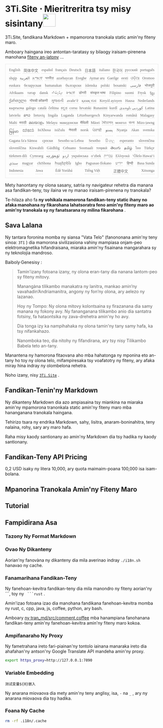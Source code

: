 <h1 style="justify-content:space-between">3Ti.Site ⋅ Mieritreritra tsy misy sisintany<img src="//i-01.eu.org/3Ti/logo.svg" style="user-select:none;margin-top:-1px;width:42px"></h1>

3Ti.Site, fandikana Markdown + mpamorona tranokala static amin'ny fiteny maro.

Amboary haingana ireo antontan-taratasy sy bilaogy iraisam-pirenena manohana [fiteny an-jatony](https://github.com/i18n-site/node/blob/main/lang/src/index.js) ...

<pre class="langli" style="display:flex;flex-wrap:wrap;background:transparent;border:1px solid #eee;font-size:12px;box-shadow:0 0 3px inset #eee;padding:12px 5px 4px 12px;justify-content:space-between;"><style>pre.langli i{font-weight:300;font-family:s;margin-right:7px;margin-bottom:8px;font-style:normal;color:#666;border-bottom:1px dashed #ccc;}</style><i>English</i><i> 简体中文 </i><i>español</i><i>français</i><i>Deutsch</i><i> 日本語 </i><i>italiano</i><i>한국어</i><i>русский</i><i>português</i><i>shqip</i><i>‫العربية‬</i><i>አማርኛ</i><i>অসমীয়া</i><i>azərbaycan</i><i>Eʋegbe</i><i>Aymar aru</i><i>Gaeilge</i><i>eesti</i><i>ଓଡ଼ିଆ</i><i>Oromoo</i><i>euskara</i><i>беларуская</i><i>bamanakan</i><i>български</i><i>íslenska</i><i>polski</i><i>bosanski</i><i>‫فارسی‬</i><i>भोजपुरी</i><i>Afrikaans</i><i>татар</i><i>dansk</i><i>‫ދިވެހިބަސް‬</i><i>ትግርኛ</i><i>डोगरी</i><i>संस्कृत भाषा</i><i>Filipino</i><i>suomi</i><i>Frysk</i><i>ខ្មែរ</i><i>ქართული</i><i>गोंयची कोंकणी</i><i>ગુજરાતી</i><i>avañe’ẽ</i><i>қазақ тілі</i><i>Kreyòl ayisyen</i><i>Hausa</i><i>Nederlands</i><i>кыргызча</i><i>galego</i><i>català</i><i>čeština</i><i>ಕನ್ನಡ</i><i>corsu</i><i>hrvatski</i><i>Runasimi</i><i>kurdî</i><i>‫کوردیی ناوەندی‬</i><i>Latina</i><i>latviešu</i><i>ລາວ</i><i>lietuvių</i><i>lingála</i><i>Luganda</i><i>Lëtzebuergesch</i><i>Kinyarwanda</i><i>română</i><i>Malagasy</i><i>Malti</i><i>मराठी</i><i>മലയാളം</i><i>Melayu</i><i>македонски</i><i>मैथिली</i><i>Māori</i><i>মৈতৈলোন্</i><i>монгол</i><i>বাংলা</i><i>Mizo ṭawng</i><i>မြန်မာ</i><i>𞄀𞄄𞄰𞄩𞄍𞄜𞄰</i><i>IsiXhosa</i><i>isiZulu</i><i>नेपाली</i><i>norsk</i><i>ਪੰਜਾਬੀ</i><i>‫پښتو‬</i><i>Nyanja</i><i>Akan</i><i>svenska</i><i>Gagana fa'a Sāmoa</i><i>српски</i><i>Sesotho sa Leboa</i><i>Sesotho</i><i>සිංහල</i><i>esperanto</i><i>slovenčina</i><i>slovenščina</i><i>Kiswahili</i><i>Gàidhlig</i><i>Cebuano</i><i>Soomaali</i><i>тоҷикӣ</i><i>తెలుగు</i><i>தமிழ்</i><i>ไทย</i><i>Türkçe</i><i>türkmen dili</i><i>Cymraeg</i><i>‫ئۇيغۇرچە‬</i><i>‫اردو‬</i><i>українська</i><i>o‘zbek</i><i>‫עברית‬</i><i>Ελληνικά</i><i>ʻŌlelo Hawaiʻi</i><i>‫سنڌي‬</i><i>magyar</i><i>chiShona</i><i>հայերեն</i><i>Igbo</i><i>Pagsasao Ilokano</i><i>‫ייִדיש‬</i><i>हिन्दी</i><i>Basa Sunda</i><i>Indonesia</i><i>Jawa</i><i>Èdè Yorùbá</i><i>Tiếng Việt</i><i> 正體中文 </i><i>Xitsonga</i></pre>

Mety hanontany ny olona sasany, satria ny navigateur rehetra dia manana asa fandikan-teny, tsy ilaina ve ny manao iraisam-pirenena ny tranokala?

Te-hilaza aho fa **ny vohikala mamorona fandikan-teny static ihany no afaka manohana ny fikarohana lahatsoratra feno amin'ny fiteny maro ao amin'ny tranokala sy ny fanatsarana ny milina fikarohana** .

## Sava Lalana

Ny tantara foronina momba ny siansa &quot;Vata Telo&quot; (fanononana amin'ny teny sinoa: `3Tǐ` ) dia mamorona sivilizasiona vahiny mampiasa onjam-peo elektromagnetika hifandraisana, miaraka amin'ny fisainana mangarahara sy ny teknolojia mandroso.

Baiboly·Genesisy :

> Tamin'izany fotoana izany, ny olona eran-tany dia nanana lantom-peo sy fiteny mitovy.
>
> Manangàna tilikambo manakatra ny lanitra, mankao amin’ny vavahadin’Andriamanitra, angony ny fon’ny olona, ​​ary aelezo ny lazanao.
>
> Hoy ny Tompo: Ny olona mitovy kolontsaina sy firazanana dia samy manana ny fokony avy. Ny fananganana tilikambo anio dia santatra fotsiny, fa hataontsika ny zava-drehetra amin'ny ho avy.
>
> Dia tonga izy ka nampihahaka ny olona tamin'ny tany samy hafa, ka tsy nifankahazo.
>
> Nanomboka teo, dia nitohy ny fifandirana, ary tsy nisy Tilikambo Babela teto an-tany.

Manantena ny hamorona fitaovana aho mba hahatonga ny mponina eto an-tany ho toy ny olona telo, mifampiresaka tsy voafatotry ny fiteny, ary afaka miray hina indray ny olombelona rehetra.

Noho izany, nisy [`3Ti.Site`](//3Ti.Site) .

## Fandikan-Tenin'ny Markdown

Ny dikanteny Markdown dia azo ampiasaina tsy miankina na miaraka amin'ny mpamorona tranonkala static amin'ny fiteny maro mba hananganana tranokala haingana.

Tehirizo tsara ny endrika Markdown, sahy, lisitra, anaram-boninahitra, teny nalaina, rohy, sary ary maro hafa.

Raha misy kaody santionany ao amin'ny Markdown dia tsy hadika ny kaody santionany.

## Fandikan-Teny API Pricing

0,2 USD isaky ny litera 10,000, ary quota maimaim-poana 100,000 isa isam-bolana.

## Mpanorina Tranokala Amin'ny Fiteny Maro

## Tutorial

## Fampidirana Asa

### Tazony Ny Format Markdown

### Ovao Ny Dikanteny

Aorian'ny fanovàna ny dikanteny dia mila averinao indray `./i18n.sh` hanavao ny cache.

### Fanamarihana Fandikan-Teny

Ny fanehoan-kevitra fandikan-teny dia mila manondro ny fiteny aorian'ny \```, toy ny ` ```rust` .

Amin'izao fotoana izao dia manohana fandikana fanehoan-kevitra momba ny rust, c, cpp, java, js, coffee, python, ary bash.

Amboary [ny tran_md/src/comment.coffee](https://github.com/i18n-site/node/blob/main/tran_md/src/comment.coffee) mba hanampiana fanohanana fandikan-teny amin'ny fanehoan-kevitra amin'ny fiteny maro kokoa.

### Ampifanaraho Ny Proxy

Ny fametrahana ireto fari-piainan'ny tontolo iainana manaraka ireto dia ahafahan'ny antson'ny Google Translate API mandeha amin'ny proxy.

```bash
export https_proxy=http://127.0.0.1:7890
```

### Variable Embedding

```
测试变量${0}嵌入
```

Ny anarana miovaova dia mety amin'ny teny anglisy, isa, `-` na `_` , ary ny anarana miovaova dia tsy hadika.

### Foana Ny Cache

```bash
rm -rf .i18n/.cache
```
